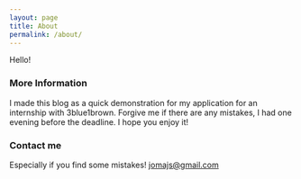 ```yaml
---
layout: page
title: About
permalink: /about/
---
```


Hello!
### More Information

I made this blog as a quick demonstration for my application for an internship with 3blue1brown. Forgive me if there are any mistakes, I had one evening before the deadline. I hope you enjoy it!
### Contact me
Especially if you find some mistakes!
[jomajs@gmail.com](mailto:jomajs@gmail.com)
